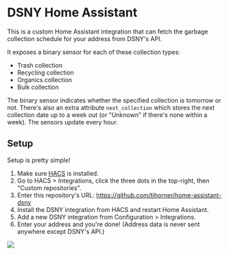 # DSNY Home Assistant

This is a custom Home Assistant integration that can fetch the garbage collection schedule for your address from DSNY's API.

It exposes a binary sensor for each of these collection types:

- Trash collection
- Recycling collection
- Organics collection
- Bulk collection

The binary sensor indicates whether the specified collection is tomorrow or not. There's also an extra attribute `next_collection` which stores the next collection date up to a week out (or "Unknown" if there's none within a week). The sensors update every hour.

## Setup

Setup is pretty simple!

1. Make sure [HACS](https://hacs.xyz/) is installed.
2. Go to HACS > Integrations, click the three dots in the top-right, then "Custom repositories".
3. Enter this repository's URL: https://github.com/tjhorner/home-assistant-dsny
4. Install the DSNY integration from HACS and restart Home Assistant.
5. Add a new DSNY integration from Configuration > Integrations.
6. Enter your address and you're done! (Address data is never sent anywhere except DSNY's API.)

![](https://user-images.githubusercontent.com/2646487/129136562-5ffe64c4-43f5-4697-8759-8edeacbfb8e0.png)